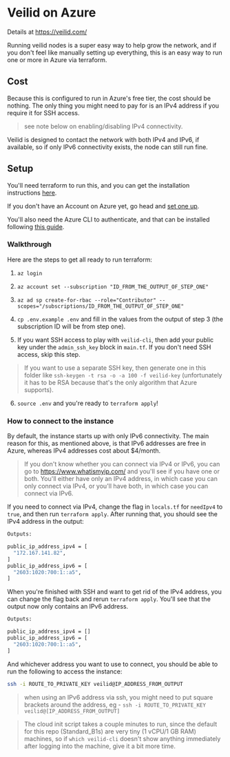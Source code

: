 # Veilid on Azure

Details at https://veilid.com/

Running veilid nodes is a super easy way to help grow the network, and if you don't feel like manually setting up everything, this is an easy way to run one or more in Azure via terraform.

## Cost

Because this is configured to run in Azure's free tier, the cost should be nothing. The only thing you might need to pay for is an IPv4 address if you require it for SSH access.

> see note below on enabling/disabling IPv4 connectivity.

Veilid is designed to contact the network with both IPv4 and IPv6, if available, so if only IPv6 connectivity exists, the node can still run fine.

## Setup

You'll need terraform to run this, and you can get the installation instructions [here](https://developer.hashicorp.com/terraform/install).

If you don't have an Account on Azure yet, go head and [set one up](https://signup.azure.com).

You'll also need the Azure CLI to authenticate, and that can be installed following [this guide](https://learn.microsoft.com/en-gb/cli/azure/install-azure-cli).

### Walkthrough

Here are the steps to get all ready to run terraform:

1. `az login`

2. `az account set --subscription "ID_FROM_THE_OUTPUT_OF_STEP_ONE"`

3. `az ad sp create-for-rbac --role="Contributor" --scopes="/subscriptions/ID_FROM_THE_OUTPUT_OF_STEP_ONE"`

4. `cp .env.example .env` and fill in the values from the output of step 3 (the subscription ID will be from step one).

5. If you want SSH access to play with `veilid-cli`, then add your public key under the `admin_ssh_key` block in `main.tf`. If you don't need SSH access, skip this step.

> If you want to use a separate SSH key, then generate one in this folder like `ssh-keygen -t rsa -o -a 100 -f veilid-key` (unfortunately it has to be RSA because that's the only algorithm that Azure supports).

6. `source .env` and you're ready to `terraform apply`!

### How to connect to the instance

By default, the instance starts up with only IPv6 connectivity. The main reason for this, as mentioned above, is that IPv6 addresses are free in Azure, whereas IPv4 addresses cost about $4/month.

> If you don't know whether you can connect via IPv4 or IPv6, you can go to https://www.whatismyip.com/ and you'll see if you have one or both. You'll either have only an IPv4 address, in which case you can only connect via IPv4, or you'll have both, in which case you can connect via IPv6.

If you need to connect via IPv4, change the flag in `locals.tf` for `needIpv4` to `true`, and then run `terraform apply`. After running that, you should see the IPv4 address in the output:

```sh
Outputs:

public_ip_address_ipv4 = [
  "172.167.141.82",
]
public_ip_address_ipv6 = [
  "2603:1020:700:1::a5",
]
```

When you're finished with SSH and want to get rid of the IPv4 address, you can change the flag back and rerun `terraform apply`. You'll see that the output now only contains an IPv6 address.

```sh
Outputs:

public_ip_address_ipv4 = []
public_ip_address_ipv6 = [
  "2603:1020:700:1::a5",
]
```

And whichever address you want to use to connect, you should be able to run the following to access the instance:

```sh
ssh -i ROUTE_TO_PRIVATE_KEY veilid@IP_ADDRESS_FROM_OUTPUT
```

> when using an IPv6 address via ssh, you might need to put square brackets around the address, eg - `ssh -i ROUTE_TO_PRIVATE_KEY veilid@[IP_ADDRESS_FROM_OUTPUT]`

> The cloud init script takes a couple minutes to run, since the default for this repo (Standard_B1s) are very tiny (1 vCPU/1 GB RAM) machines, so if `which veilid-cli` doesn't show anything immediately after logging into the machine, give it a bit more time.
